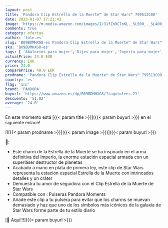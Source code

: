```yaml
---
layout: post
title: 'Pandora Clip Estrella de la Muerte™ de Star Wars™ 799513C00'
date: 2023-01-07 17:21:43
image: 'https://m.media-amazon.com/images/I/31fZn9CToKL._SL500_._SL400_.jpg'
comments: true
category: ofertas
author: 'tole.es'
slug: 'B09BDMHXG8-es Pandora Clip Estrella de la Muerte™ de Star Wars™ 799513C00'
sku: 'B09BDMHXG8-es'
tags: [ 'Abalorios para mujer','Dijes para mujer','Joyería para mujer','Moda','Moda Mujer','pandora','🇪🇸', ]
actualPrice: 24.0 EUR
currency: EUR
price: 24.0
comparePrice: 49.0 EUR
prodname: 'Pandora Clip Estrella de la Muerte™ de Star Wars™ 799513C00'
country: 'es'
flag: '🇪🇸'
brand: 'PANDORA'
buyurl: 'https://www.amazon.es/dp/B09BDMHXG8/?tag=tolees-21'
descuento: '51.02'
average: '24.0'
---
```


En este momento está [{{< param title >}}]({{< param buyurl >}}) en el siguiente enlace!

[![{{< param prodname >}}]({{< param image >}})]({{< param buyurl >}})

🔎:

- Este charm de la Estrella de la Muerte se ha inspirado en el arma definitiva del Imperio, la enorme estación espacial armada con un superláser destructor de planetas
- Acabado a mano en plata de primera ley, este clip de Star Wars representa la estación espacial Estrella de la Muerte con intrincados detalles y un cráter
- Demuestra tu amor de seguidora con el Clip Estrella de la Muerte de Star Wars
- Compatible con : Pulseras Pandora Moments
- Añade este clip a tu pulsera para evitar que los charms se muevan demasiado y haz que uno de los símbolos más icónicos de la galaxia de Star Wars forme parte de tu estilo diario

[🛒 Aquí!!!]({{< param buyurl >}})
